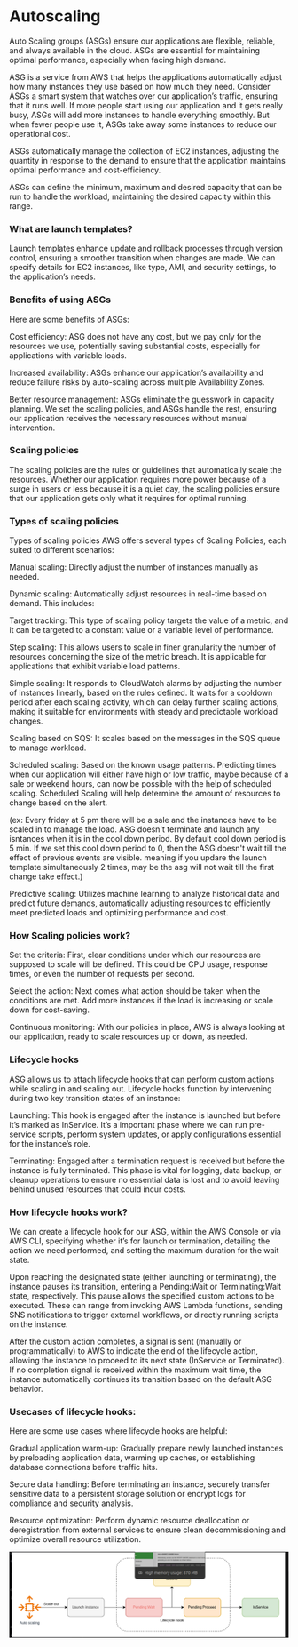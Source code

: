# Autoscaling

Auto Scaling groups (ASGs) ensure our applications are flexible, reliable, and always available in the cloud. ASGs are essential for maintaining optimal performance, especially when facing high demand. 

ASG is a service from AWS that helps the applications automatically adjust how many instances they use based on how much they need. Consider ASGs a smart system that watches over our application’s traffic, ensuring that it runs well. If more people start using our application and it gets really busy, ASGs will add more instances to handle everything smoothly. But when fewer people use it, ASGs take away some instances to reduce our operational cost.

ASGs automatically manage the collection of EC2 instances, adjusting the quantity in response to the demand to ensure that the application maintains optimal performance and cost-efficiency.

ASGs can define the minimum, maximum and desired capacity that can be run to handle the workload, maintaining the desired capacity within this range.

### What are launch templates?
Launch templates enhance update and rollback processes through version control, ensuring a smoother transition when changes are made.
We can specify details for EC2 instances, like type, AMI, and security settings, to the application’s needs.

### Benefits of using ASGs
Here are some benefits of ASGs:

Cost efficiency: ASG does not have any cost, but we pay only for the resources we use, potentially saving substantial costs, especially for applications with variable loads.

Increased availability: ASGs enhance our application’s availability and reduce failure risks by auto-scaling across multiple Availability Zones.

Better resource management: ASGs eliminate the guesswork in capacity planning. We set the scaling policies, and ASGs handle the rest, ensuring our application receives the necessary resources without manual intervention.

### Scaling policies
The scaling policies are the rules or guidelines that automatically scale the resources. 
Whether our application requires more power because of a surge in users or less because it is a quiet day, the scaling policies ensure that our application gets only what it requires for optimal running.

### Types of scaling policies
Types of scaling policies
AWS offers several types of Scaling Policies, each suited to different scenarios:

Manual scaling: Directly adjust the number of instances manually as needed.

Dynamic scaling: Automatically adjust resources in real-time based on demand. This includes:

Target tracking: This type of scaling policy targets the value of a metric, and it can be targeted to a constant value or a variable level of performance.

Step scaling: This allows users to scale in finer granularity the number of resources concerning the size of the metric breach. It is applicable for applications that exhibit variable load patterns.

Simple scaling: It responds to CloudWatch alarms by adjusting the number of instances linearly, based on the rules defined. It waits for a cooldown period after each scaling activity, which can delay further scaling actions, making it suitable for environments with steady and predictable workload changes.

Scaling based on SQS: It scales based on the messages in the SQS queue to manage workload.

Scheduled scaling: Based on the known usage patterns. Predicting times when our application will either have high or low traffic, maybe because of a sale or weekend hours, can now be possible with the help of scheduled scaling. Scheduled Scaling will help determine the amount of resources to change based on the alert. 

(ex: Every friday at 5 pm there will be a sale and the instances have to be scaled in to manage the load. ASG doesn't terminate and launch any isntances when it is in the cool down period. By default cool down period is 5 min. If we set this cool down period to 0, then the ASG doesn't wait till the effect of previous events are visible. meaning if you updare the launch template simultaneously 2 times, may be the asg will not wait till the first change take effect.)

Predictive scaling: Utilizes machine learning to analyze historical data and predict future demands, automatically adjusting resources to efficiently meet predicted loads and optimizing performance and cost.

### How Scaling policies work?
Set the criteria: First, clear conditions under which our resources are supposed to scale will be defined. This could be CPU usage, response times, or even the number of requests per second.

Select the action: Next comes what action should be taken when the conditions are met. Add more instances if the load is increasing or scale down for cost-saving.

Continuous monitoring: With our policies in place, AWS is always looking at our application, ready to scale resources up or down, as needed.

### Lifecycle hooks
ASG allows us to attach lifecycle hooks that can perform custom actions while scaling in and scaling out.
Lifecycle hooks function by intervening during two key transition states of an instance:

Launching: This hook is engaged after the instance is launched but before it’s marked as InService. It’s a important phase where we can run pre-service scripts, perform system updates, or apply configurations essential for the instance’s role.

Terminating: Engaged after a termination request is received but before the instance is fully terminated. This phase is vital for logging, data backup, or cleanup operations to ensure no essential data is lost and to avoid leaving behind unused resources that could incur costs.

### How lifecycle hooks work?
We can create a lifecycle hook for our ASG, within the AWS Console or via AWS CLI, specifying whether it’s for launch or termination, detailing the action we need performed, and setting the maximum duration for the wait state.

Upon reaching the designated state (either launching or terminating), the instance pauses its transition, entering a Pending:Wait or Terminating:Wait state, respectively. This pause allows the specified custom actions to be executed. These can range from invoking AWS Lambda functions, sending SNS notifications to trigger external workflows, or directly running scripts on the instance.

After the custom action completes, a signal is sent (manually or programmatically) to AWS to indicate the end of the lifecycle action, allowing the instance to proceed to its next state (InService or Terminated). If no completion signal is received within the maximum wait time, the instance automatically continues its transition based on the default ASG behavior.


### Usecases of lifecycle hooks:
Here are some use cases where lifecycle hooks are helpful:

Gradual application warm-up: Gradually prepare newly launched instances by preloading application data, warming up caches, or establishing database connections before traffic hits.

Secure data handling: Before terminating an instance, securely transfer sensitive data to a persistent storage solution or encrypt logs for compliance and security analysis.

Resource optimization: Perform dynamic resource deallocation or deregistration from external services to ensure clean decommissioning and optimize overall resource utilization.

![lifecycle-hooks](asg-images/ASG-LIFECYCLE-HOOKS-WORKFLOW.png)
